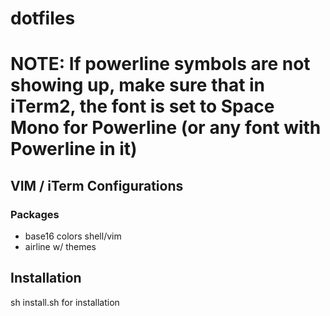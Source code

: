 # dotfiles

# NOTE: If powerline symbols are not showing up, make sure that in iTerm2, the font is set to Space Mono for Powerline (or any font with Powerline in it)

## VIM / iTerm Configurations
### Packages
* base16 colors shell/vim
* airline w/ themes

## Installation
sh install.sh for installation

